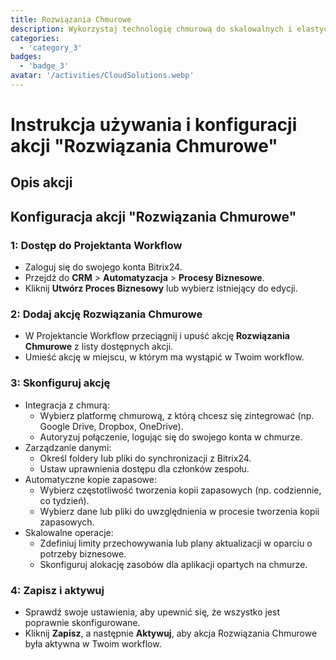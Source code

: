 ```yaml
---
title: Rozwiązania Chmurowe
description: Wykorzystaj technologię chmurową do skalowalnych i elastycznych operacji.
categories: 
  - 'category_3'
badges: 
  - 'badge_3'
avatar: '/activities/CloudSolutions.webp'
---
```

# Instrukcja używania i konfiguracji akcji "Rozwiązania Chmurowe"

## Opis akcji

## **Konfiguracja akcji "Rozwiązania Chmurowe"**

### 1: Dostęp do Projektanta Workflow
- Zaloguj się do swojego konta Bitrix24.
- Przejdź do **CRM** > **Automatyzacja** > **Procesy Biznesowe**.
- Kliknij **Utwórz Proces Biznesowy** lub wybierz istniejący do edycji.

### 2: Dodaj akcję Rozwiązania Chmurowe
- W Projektancie Workflow przeciągnij i upuść akcję **Rozwiązania Chmurowe** z listy dostępnych akcji.
- Umieść akcję w miejscu, w którym ma wystąpić w Twoim workflow.

### 3: Skonfiguruj akcję
- Integracja z chmurą:
  - Wybierz platformę chmurową, z którą chcesz się zintegrować (np. Google Drive, Dropbox, OneDrive).
  - Autoryzuj połączenie, logując się do swojego konta w chmurze.
- Zarządzanie danymi:
  - Określ foldery lub pliki do synchronizacji z Bitrix24.
  - Ustaw uprawnienia dostępu dla członków zespołu.
- Automatyczne kopie zapasowe:
  - Wybierz częstotliwość tworzenia kopii zapasowych (np. codziennie, co tydzień).
  - Wybierz dane lub pliki do uwzględnienia w procesie tworzenia kopii zapasowych.
- Skalowalne operacje:
  - Zdefiniuj limity przechowywania lub plany aktualizacji w oparciu o potrzeby biznesowe.
  - Skonfiguruj alokację zasobów dla aplikacji opartych na chmurze.

### 4: Zapisz i aktywuj
- Sprawdź swoje ustawienia, aby upewnić się, że wszystko jest poprawnie skonfigurowane.
- Kliknij **Zapisz**, a następnie **Aktywuj**, aby akcja Rozwiązania Chmurowe była aktywna w Twoim workflow.